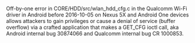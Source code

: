 Off-by-one error in CORE/HDD/src/wlan_hdd_cfg.c in the Qualcomm Wi-Fi driver in Android before 2016-10-05 on Nexus 5X and Android One devices allows attackers to gain privileges or cause a denial of service (buffer overflow) via a crafted application that makes a GET_CFG ioctl call, aka Android internal bug 30874066 and Qualcomm internal bug CR 1000853.